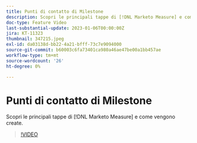 ```yaml
---
title: Punti di contatto di Milestone
description: Scopri le principali tappe di [!DNL Marketo Measure] e come vengono create.
doc-type: Feature Video
last-substantial-update: 2023-01-06T00:00:00Z
jira: KT-11323
thumbnail: 347215.jpeg
exl-id: da03138d-bb22-4a21-bfff-73c7e9094000
source-git-commit: b60003c6fa73401ca980a46ae47be00a1bb457ae
workflow-type: tm+mt
source-wordcount: '26'
ht-degree: 0%

---
```


# Punti di contatto di Milestone

Scopri le principali tappe di [!DNL Marketo Measure] e come vengono create.

>[!VIDEO](https://video.tv.adobe.com/v/347215/?quality=12&learn=on)
